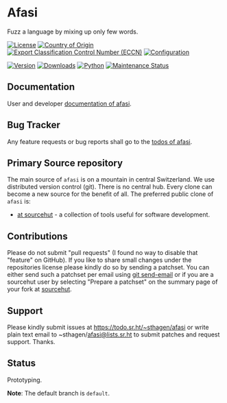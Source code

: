 # Afasi

Fuzz a language by mixing up only few words.

[![License](https://git.sr.ht/~sthagen/afasi/blob/default/docs/badges/license-spdx-mit.svg)](https://git.sr.ht/~sthagen/afasi/tree/default/item/LICENSE)
[![Country of Origin](https://git.sr.ht/~sthagen/afasi/blob/default/docs/badges/country-of-origin-name-switzerland-neutral.svg)](https://git.sr.ht/~sthagen/afasi/tree/default/item/COUNTRY-OF-ORIGIN)
[![Export Classification Control Number (ECCN)](https://git.sr.ht/~sthagen/afasi/blob/default/docs/badges/export-control-classification-number_eccn-ear99-neutral.svg)](https://git.sr.ht/~sthagen/afasi/tree/default/item/EXPORT-CONTROL-CLASSIFICATION-NUMBER)
[![Configuration](https://git.sr.ht/~sthagen/afasi/blob/default/docs/badges/configuration-sbom.svg)](https://git.sr.ht/~sthagen/afasi/tree/default/item/docs/third-party/README.md)

[![Version](https://git.sr.ht/~sthagen/afasi/blob/default/docs/badges/latest-release.svg)](https://pypi.python.org/pypi/afasi/)
[![Downloads](https://git.sr.ht/~sthagen/afasi/blob/default/docs/badges/downloads-per-month.svg)](https://pepy.tech/project/afasi)
[![Python](https://git.sr.ht/~sthagen/afasi/blob/default/docs/badges/python-versions.svg)](https://pypi.python.org/pypi/afasi/)
[![Maintenance Status](https://git.sr.ht/~sthagen/afasi/blob/default/docs/badges/commits-per-year.svg)](https://git.sr.ht/~sthagen/afasi/log)

## Documentation

User and developer [documentation of afasi](https://codes.dilettant.life/docs/afasi).

## Bug Tracker

Any feature requests or bug reports shall go to the [todos of afasi](https://todo.sr.ht/~sthagen/afasi).

## Primary Source repository

The main source of `afasi` is on a mountain in central Switzerland.
We use distributed version control (git).
There is no central hub.
Every clone can become a new source for the benefit of all.
The preferred public clone of `afasi` is:

* [at sourcehut](https://git.sr.ht/~sthagen/afasi) - a collection of tools useful for software development.

## Contributions

Please do not submit "pull requests" (I found no way to disable that "feature" on GitHub).
If you like to share small changes under the repositories license please kindly do so by sending a patchset.
You can either send such a patchset per email using [git send-email](https://git-send-email.io) or
if you are a sourcehut user by selecting "Prepare a patchset" on the summary page of your fork at [sourcehut](https://git.sr.ht/).

## Support

Please kindly submit issues at https://todo.sr.ht/~sthagen/afasi or write plain text email to ~sthagen/afasi@lists.sr.ht to submit patches and request support. Thanks.

## Status

Prototyping.

**Note**: The default branch is `default`.

